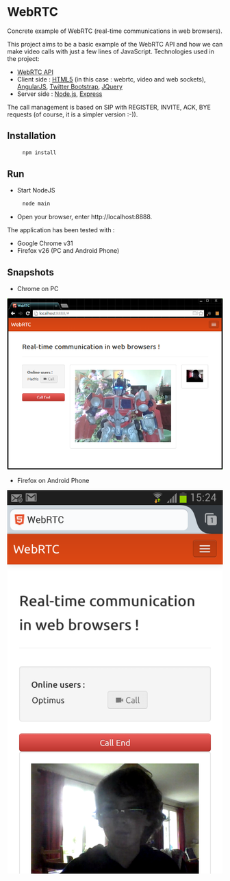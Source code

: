 WebRTC
======

Concrete example of WebRTC (real-time communications in web browsers).

This project aims to be a basic example of the WebRTC API and how we can make video calls with just a few lines of  JavaScript.
Technologies used in the project:
* [WebRTC API](http://en.wikipedia.org/wiki/WebRTC)
* Client side : [HTML5](http://www.html5rocks.com/en/) (in this case : webrtc, video and web sockets), [AngularJS](http://angularjs.org/), [Twitter Bootstrap](http://twitter.github.com/bootstrap/), [JQuery](http://jquery.com/)
* Server side : [Node.js](http://nodejs.org/), [Express](http://expressjs.com/)

The call management is based on SIP with REGISTER, INVITE, ACK, BYE requests (of course, it is a simpler version :-)).


## Installation

``` bash
     npm install
```

## Run

* Start NodeJS

``` bash
     node main
```

* Open your browser, enter http://localhost:8888.

The application has been tested with :
* Google Chrome v31
* Firefox v26 (PC and Android Phone)

## Snapshots

* Chrome on PC

![Caller with Chrome](/docs/webrtc_part1.png)


* Firefox on Android Phone

![Callee with FF](/docs/webrtc_part2.png)